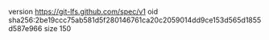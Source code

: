 version https://git-lfs.github.com/spec/v1
oid sha256:2be19ccc75ab581d5f280146761ca20c2059014dd9ce153d565d1855d587e966
size 150

